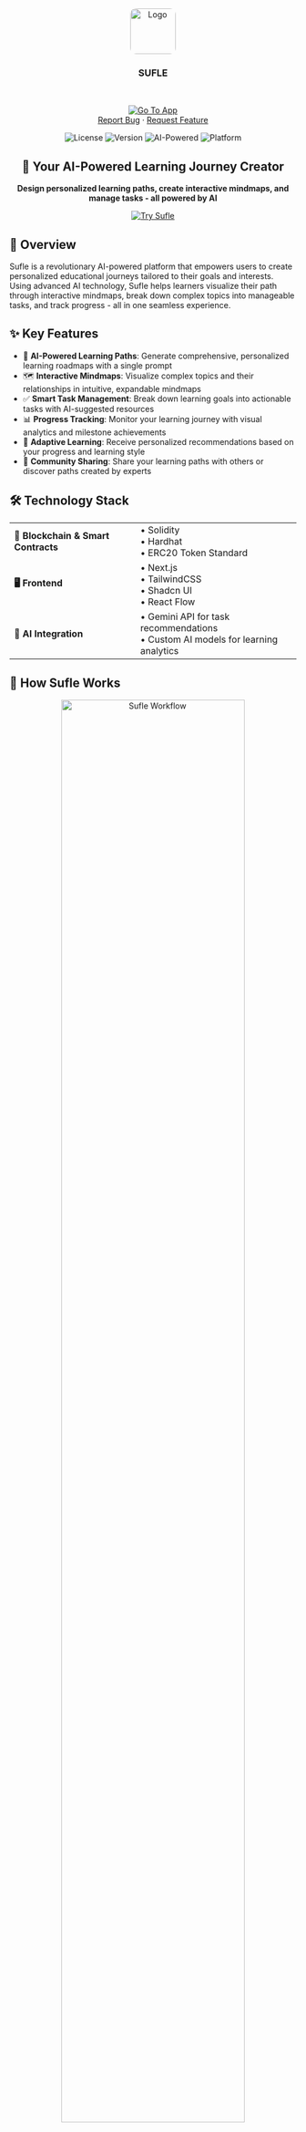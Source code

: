 <!-- PROJECT LOGO -->
<div align="center">
  <a href="#">
    <img style="border-radius: 10px" src="/sufle.png" alt="Logo" width="80" height="80">
  </a>

  <h3 align="center">SUFLE</h3> <br/>
  <p align="center">
    <a href="https://sufle.xyz"><img src="https://img.shields.io/badge/Try%20Sufle-Get%20Started-brightgreen?style=for-the-badge" alt="Go To App" /></a>
    <br />
    <a href="https://github.com/tolgazorlu/edu-sufle/issues">Report Bug</a>
    ·
    <a href="https://github.com/tolgazorlu/edu-sufle/issues">Request Feature</a>
  </p>
</div>

<div align="center">
  
  ![License](https://img.shields.io/badge/license-MIT-blue)
  ![Version](https://img.shields.io/badge/version-1.0.0-green)
  ![AI-Powered](https://img.shields.io/badge/AI--Powered-yes-purple)
  ![Platform](https://img.shields.io/badge/platform-web-orange)
  
  <h2>🚀 Your AI-Powered Learning Journey Creator</h2>
  
  <p><strong>Design personalized learning paths, create interactive mindmaps, and manage tasks - all powered by AI</strong></p>
  
  <a href="https://sufle.xyz"><img src="https://img.shields.io/badge/Try%20Sufle-Get%20Started-brightgreen?style=for-the-badge" alt="Try Sufle" /></a>
</div>

## 🌟 Overview

Sufle is a revolutionary AI-powered platform that empowers users to create personalized educational journeys tailored to their goals and interests. Using advanced AI technology, Sufle helps learners visualize their path through interactive mindmaps, break down complex topics into manageable tasks, and track progress - all in one seamless experience.

## ✨ Key Features

- 🧠 **AI-Powered Learning Paths**: Generate comprehensive, personalized learning roadmaps with a single prompt
- 🗺️ **Interactive Mindmaps**: Visualize complex topics and their relationships in intuitive, expandable mindmaps
- ✅ **Smart Task Management**: Break down learning goals into actionable tasks with AI-suggested resources
- 📊 **Progress Tracking**: Monitor your learning journey with visual analytics and milestone achievements
- 🔄 **Adaptive Learning**: Receive personalized recommendations based on your progress and learning style
- 👥 **Community Sharing**: Share your learning paths with others or discover paths created by experts

## 🛠️ Technology Stack

<table>
  <tr>
    <td><strong>🔗 Blockchain & Smart Contracts</strong></td>
    <td>
      • Solidity<br/>
      • Hardhat<br/>
      • ERC20 Token Standard
    </td>
  </tr>
  <tr>
    <td><strong>🖥️ Frontend</strong></td>
    <td>
      • Next.js<br/>
      • TailwindCSS<br/>
      • Shadcn UI<br/>
      • React Flow
    </td>
  </tr>
  <tr>
    <td><strong>🤖 AI Integration</strong></td>
    <td>
      • Gemini API for task recommendations<br/>
      • Custom AI models for learning analytics
    </td>
  </tr>
</table>

## 🧠 How Sufle Works

<div align="center">
  <img src="https://raw.githubusercontent.com/tolgazorlu/sufle/main/assets/workflow.png" alt="Sufle Workflow" width="80%" />
</div>

### 1️⃣ Create Your Learning Path
- Input your learning goal or topic of interest
- Sufle AI generates a comprehensive learning path with key concepts
- Review and customize your path as needed

### 2️⃣ Explore Through Mindmaps
- Visualize relationships between concepts with interactive mindmaps
- Expand nodes to discover subtopics and related areas
- Rearrange and customize your mindmap to match your understanding

### 3️⃣ Manage Learning Tasks
- Each concept breaks down into actionable learning tasks
- AI suggests resources like articles, videos, and exercises
- Set deadlines and track completion status

### 4️⃣ Track Your Progress
- Monitor your advancement through visual dashboards
- Celebrate milestones and achievements
- Identify areas needing more attention

## 💰 Token Economy

### 🪙 Edu

The native ERC20 token powering our educational ecosystem:

- **Premium Features:** Unlock advanced AI capabilities and customization options
- **Creator Rewards:** Earn tokens when your learning paths are used by others
- **Community Contributions:** Get rewarded for providing valuable feedback and improvements

## 🔍 AI-Powered Learning Experience

Sufle leverages cutting-edge AI to transform how you learn:

- **Personalized Recommendations:** Receive resource suggestions tailored to your learning style
- **Adaptive Difficulty:** Tasks adjust based on your progress and feedback
- **Knowledge Gaps Analysis:** AI identifies and helps fill gaps in your understanding
- **Learning Style Detection:** Content recommendations adapt to your preferred learning methods

## 🚀 Getting Started

### For Users

1. **Create an Account**
   - Visit [sufle.xyz](https://sufle.xyz) and sign up
   - Complete your learning profile to get personalized recommendations

2. **Create Your First Learning Path**
   - Click "New Path" and enter your learning goal
   - Review the AI-generated path and customize as needed
   - Save and start your learning journey!

3. **Explore the Mindmap**
   - Navigate through concepts using the interactive mindmap
   - Click on nodes to see details and related resources

4. **Track Your Progress**
   - Complete tasks and mark them as done
   - Monitor your progress through the dashboard
   - Share your achievements with the community

### For Developers

#### Prerequisites

- Node.js v16 or higher
- npm or yarn package manager
- Hardhat development environment (for blockchain features)

#### Installation Steps

1. **Clone the repository**
```bash
git clone https://github.com/tolgazorlu/sufle.git
cd sufle
```

2. **Install dependencies**
```bash
# For smart contracts
cd server
npm install

# For frontend
cd ../client
npm install
```

3. **Environment configuration**
```bash
# In the server directory
cp .env.example .env
# Edit .env with your configuration
```

4. **Start development server**
```bash
# In the client directory
npm run dev
```

#### Environment Variables

Required environment variables in `.env.local`:
```
NEXT_PUBLIC_API_URL=<api-url>
OPENAI_API_KEY=<openai-api-key>
MONGODB_URI=<mongodb-connection-string>
RPC_URL=<blockchain-rpc-url> # Optional for blockchain features
```

## 📱 User Interface

<div align="center">
  <img src="https://raw.githubusercontent.com/tolgazorlu/sufle/main/assets/ui-showcase.png" alt="Sufle UI" width="90%" />
</div>

### Intuitive Design
- **Clean, Modern Interface:** Focus on your learning without distractions
- **Responsive Design:** Access from any device - desktop, tablet, or mobile
- **Dark/Light Modes:** Choose the theme that works best for you
- **Accessibility Features:** Designed to be usable by everyone

## 🔄 Roadmap

<div align="center">
  <img src="https://raw.githubusercontent.com/tolgazorlu/sufle/main/assets/product-roadmap.png" alt="Sufle Product Roadmap" width="80%" />
</div>

### Q2 2025
- 🚀 Mobile app launch
- 🌐 API for third-party integrations
- 🧩 Learning path templates marketplace

### Q3 2025
- 👥 Group learning features
- 🎓 Certification verification system
- 🔄 Advanced progress analytics

### Q4 2025
- 🌍 Multi-language support
- 🤝 Enterprise solutions
- 🔗 Integration with major learning platforms

## 🤝 Contributing

We welcome contributions from the community! Check out our [Contributing Guide](CONTRIBUTING.md) to get started.

```bash
# Development workflow
1. Fork the repository
2. Create your feature branch: git checkout -b feature/amazing-feature
3. Commit your changes: git commit -m 'Add some amazing feature'
4. Push to the branch: git push origin feature/amazing-feature
5. Open a Pull Request
```

## 📄 License

This project is licensed under the MIT License - see the [LICENSE.md](LICENSE.md) file for details.

## 📱 Connect With Us

<div align="center">
  <a href="https://twitter.com/sufleapp"><img src="https://img.shields.io/badge/Twitter-1DA1F2?style=for-the-badge&logo=twitter&logoColor=white" alt="Twitter" /></a>
  <a href="https://discord.gg/sufle"><img src="https://img.shields.io/badge/Discord-7289DA?style=for-the-badge&logo=discord&logoColor=white" alt="Discord" /></a>
  <a href="https://github.com/tolgazorlu/sufle"><img src="https://img.shields.io/badge/GitHub-100000?style=for-the-badge&logo=github&logoColor=white" alt="GitHub" /></a>
</div>

---

<div align="center">
  <p>Made with ❤️ by the Sufle team</p>
  <p>Empowering lifelong learners through AI and blockchain technology</p>
  <a href="https://sufle.xyz"><strong>sufle.xyz</strong></a>
</div>
